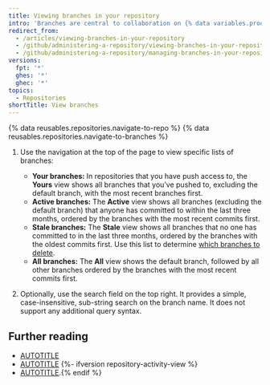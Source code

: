 ```yaml
---
title: Viewing branches in your repository
intro: 'Branches are central to collaboration on {% data variables.product.product_name %}, and the best way to view them is the branches page.'
redirect_from:
  - /articles/viewing-branches-in-your-repository
  - /github/administering-a-repository/viewing-branches-in-your-repository
  - /github/administering-a-repository/managing-branches-in-your-repository/viewing-branches-in-your-repository
versions:
  fpt: '*'
  ghes: '*'
  ghec: '*'
topics:
  - Repositories
shortTitle: View branches
---
```

{% data reusables.repositories.navigate-to-repo %}
{% data reusables.repositories.navigate-to-branches %}
1. Use the navigation at the top of the page to view specific lists of branches:
    * **Your branches:** In repositories that you have push access to, the **Yours** view shows all branches that you’ve pushed to, excluding the default branch, with the most recent branches first.
    * **Active branches:** The **Active** view shows all branches (excluding the default branch) that anyone has committed to within the last three months, ordered by the branches with the most recent commits first.
    * **Stale branches:** The **Stale** view shows all branches that no one has committed to in the last three months, ordered by the branches with the oldest commits first. Use this list to determine [which branches to delete](/pull-requests/collaborating-with-pull-requests/proposing-changes-to-your-work-with-pull-requests/creating-and-deleting-branches-within-your-repository).
    * **All branches:** The **All** view shows the default branch, followed by all other branches ordered by the branches with the most recent commits first.

1. Optionally, use the search field on the top right. It provides a simple, case-insensitive, sub-string search on the branch name. It does not support any additional query syntax.

## Further reading

* [AUTOTITLE](/pull-requests/collaborating-with-pull-requests/proposing-changes-to-your-work-with-pull-requests/creating-and-deleting-branches-within-your-repository)
* [AUTOTITLE](/repositories/configuring-branches-and-merges-in-your-repository/managing-branches-in-your-repository/deleting-and-restoring-branches-in-a-pull-request)
{%- ifversion repository-activity-view %}
* [AUTOTITLE](/repositories/viewing-activity-and-data-for-your-repository/using-the-activity-view-to-see-changes-to-a-repository).{% endif %}
